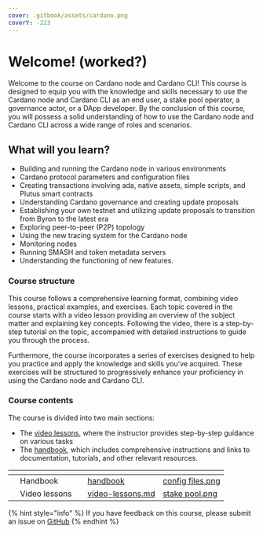 ```yaml
---
cover: .gitbook/assets/cardano.png
coverY: -223
---
```


# Welcome! (worked?)

Welcome to the course on Cardano node and Cardano CLI! This course is designed to equip you with the knowledge and skills necessary to use the Cardano node and Cardano CLI as an end user, a stake pool operator, a governance actor, or a DApp developer. By the conclusion of this course, you will possess a solid understanding of how to use the Cardano node and Cardano CLI across a wide range of roles and scenarios.

## What will you learn?

* Building and running the Cardano node in various environments
* Cardano protocol parameters and configuration files
* Creating transactions involving ada, native assets, simple scripts, and Plutus smart contracts&#x20;
* Understanding Cardano governance and creating update proposals
* Establishing your own testnet and utilizing update proposals to transition from Byron to the latest era&#x20;
* Exploring peer-to-peer (P2P) topology
* Using the new tracing system for the Cardano node
* Monitoring nodes
* Running SMASH and token metadata servers&#x20;
* Understanding the functioning of new features.

### Course structure

This course follows a comprehensive learning format, combining video lessons, practical examples, and exercises. Each topic covered in the course starts with a video lesson providing an overview of the subject matter and explaining key concepts. Following the video, there is a step-by-step tutorial on the topic, accompanied with detailed instructions to guide you through the process.

Furthermore, the course incorporates a series of exercises designed to help you practice and apply the knowledge and skills you've acquired. These exercises will be structured to progressively enhance your proficiency in using the Cardano node and Cardano CLI.&#x20;

### Course contents

The course is divided into two main sections:&#x20;

* The [video lessons](video-lessons.md), where the instructor provides step-by-step guidance on various tasks
* The [handbook](handbook/), which includes comprehensive instructions and links to documentation, tutorials, and other relevant resources.&#x20;

<table data-card-size="large" data-view="cards"><thead><tr><th></th><th></th><th></th><th data-hidden data-card-target data-type="content-ref"></th><th data-hidden data-card-cover data-type="files"></th></tr></thead><tbody><tr><td></td><td>Handbook</td><td></td><td><a href="handbook/">handbook</a></td><td><a href=".gitbook/assets/config files.png">config files.png</a></td></tr><tr><td></td><td>Video lessons</td><td></td><td><a href="video-lessons.md">video-lessons.md</a></td><td><a href=".gitbook/assets/stake pool.png">stake pool.png</a></td></tr></tbody></table>

{% hint style="info" %}
If you have feedback on this course, please submit an issue on [GitHub](https://github.com/carloslodelar/cardano-course/issues)
{% endhint %}
